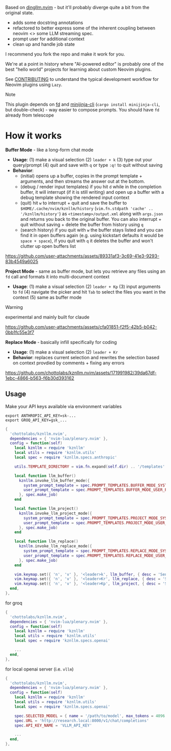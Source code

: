 Based on [dingllm.nvim](https://github.com/yacineMTB/dingllm.nvim) - but it'll probably diverge quite a bit from the original state.

- adds some docstring annotations
- refactored to better express some of the inherent coupling
between neovim <> some LLM streaming spec.
- prompt user for additional context
- clean up and handle job state

I recommend you fork the repo and make it work for you.

We're at a point in history where "AI-powered editor" is probably one of the best "hello world" projects for learning about custom Neovim plugins.

See [CONTRIBUTING](CONTRIBUTING.md) to understand the typical development workflow for Neovim plugins using `Lazy`.

> [!NOTE]
> This plugin depends on [fd](https://github.com/sharkdp/fd) and [minijinja-cli](https://github.com/mitsuhiko/minijinja) (`cargo install minijinja-cli`, but double-check) - way easier to compose prompts. You should have `fd` already from telescope

# How it works

**Buffer Mode** - like a long-form chat mode
- **Usage**: (1) make a visual selection (2) `leader + k` (3) type out your query/prompt (4) quit and save with `q` or type `:q!` to quit without saving
- **Behavior**: 
  - (initial) opens up a buffer, copies in the prompt template + arguments, and then streams the answer out at the bottom.
  - (debug / render input templates) if you hit `d` while in the completion buffer, it will interrupt (if it is still writing) and open up a buffer with a debug template showing the rendered input context
  - (quit) hit `w` to interrupt + quit and save the buffer to `$HOME/.cache/nvim/kznllm/history` (`vim.fn.stdpath 'cache' .. '/kznllm/history'`) as `<timestamp>/output.xml` along with `args.json` and returns you back to the original buffer. You can also interrupt + quit without saving + delete the buffer from history using `q`
  - (search history) if you quit with `w` the buffer stays listed and you can find it in open buffers again (e.g. using kickstart defaults it would be `space + space`), if you quit with `q` it deletes the buffer and won't clutter up open buffers list

https://github.com/user-attachments/assets/89331af3-3c69-41e3-9293-83b4549a6025

**Project Mode** - same as buffer mode, but lets you retrieve any files using an `fd` call and formats it into multi-document context
- **Usage**: (1) make a visual selection (2) `leader + Kp` (3) input arguments to `fd` (4) navigate the picker and hit `Tab` to select the files you want in the context (5) same as buffer mode

> [!WARNING]
> experimental and mainly built for claude

https://github.com/user-attachments/assets/cfa01851-f2f5-42b5-b042-0bb1fc55e3f7

**Replace Mode** - basically infill specifically for coding
- **Usage**: (1) make a visual selection (2) `leader + Kr`
- **Behavior**: replaces current selection and rewrites the selection based on context provdied by comments + fixing any errors 

https://github.com/chottolabs/kznllm.nvim/assets/171991982/39da67df-1ebc-4866-b563-f6b30d393162

## Usage

Make your API keys available via environment variables
```
export ANTHROPIC_API_KEY=sk-...
export GROQ_API_KEY=gsk_...
```

```lua
{
  'chottolabs/kznllm.nvim',
  dependencies = { 'nvim-lua/plenary.nvim' },
  config = function(self)
    local kznllm = require 'kznllm'
    local utils = require 'kznllm.utils'
    local spec = require 'kznllm.specs.anthropic'

    utils.TEMPLATE_DIRECTORY = vim.fn.expand(self.dir) .. '/templates'

    local function llm_buffer()
      kznllm.invoke_llm_buffer_mode({
        system_prompt_template = spec.PROMPT_TEMPLATES.BUFFER_MODE_SYSTEM_PROMPT,
        user_prompt_template = spec.PROMPT_TEMPLATES.BUFFER_MODE_USER_PROMPT,
      }, spec.make_job)
    end

    local function llm_project()
      kznllm.invoke_llm_project_mode({
        system_prompt_template = spec.PROMPT_TEMPLATES.PROJECT_MODE_SYSTEM_PROMPT,
        user_prompt_template = spec.PROMPT_TEMPLATES.PROJECT_MODE_USER_PROMPT,
      }, spec.make_job)
    end

    local function llm_replace()
      kznllm.invoke_llm_replace_mode({
        system_prompt_template = spec.PROMPT_TEMPLATES.REPLACE_MODE_SYSTEM_PROMPT,
        user_prompt_template = spec.PROMPT_TEMPLATES.REPLACE_MODE_USER_PROMPT,
      }, spec.make_job)
    end

    vim.keymap.set({ 'n', 'v' }, '<leader>k', llm_buffer, { desc = 'Send current selection to LLM llm_buffer' })
    vim.keymap.set({ 'n', 'v' }, '<leader>Kr', llm_replace, { desc = 'Send current selection to LLM llm_replace' })
    vim.keymap.set({ 'n', 'v' }, '<leader>Kp', llm_project, { desc = 'Send current selection to LLM llm_project' })
  end,
},
```

for groq
```lua
{
  'chottolabs/kznllm.nvim',
  dependencies = { 'nvim-lua/plenary.nvim' },
  config = function(self)
    local kznllm = require 'kznllm'
    local utils = require 'kznllm.utils'
    local spec = require 'kznllm.specs.openai'

    ...
  end,
},
```

for local openai server (i.e. `vllm`)
```lua
{
  'chottolabs/kznllm.nvim',
  dependencies = { 'nvim-lua/plenary.nvim' },
  config = function(self)
    local kznllm = require 'kznllm'
    local utils = require 'kznllm.utils'
    local spec = require 'kznllm.specs.openai'

    spec.SELECTED_MODEL = { name = '/path/to/model', max_tokens = 4096 }
    spec.URL = 'http://research.local:8000/v1/chat/completions'
    spec.API_KEY_NAME = 'VLLM_API_KEY'

    ...
  end,
},
```
